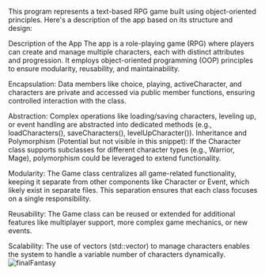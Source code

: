 This program represents a text-based RPG game built using object-oriented principles. Here's a description of the app based on its structure and design:

Description of the App
The app is a role-playing game (RPG) where players can create and manage multiple characters, each with distinct attributes and progression. It employs object-oriented programming (OOP) principles to ensure modularity, reusability, and maintainability.

Encapsulation:
Data members like choice, playing, activeCharacter, and characters are private and accessed via public member functions, ensuring controlled interaction with the class.

Abstraction:
Complex operations like loading/saving characters, leveling up, or event handling are abstracted into dedicated methods (e.g., loadCharacters(), saveCharacters(), levelUpCharacter()).
Inheritance and Polymorphism (Potential but not visible in this snippet):
If the Character class supports subclasses for different character types (e.g., Warrior, Mage), polymorphism could be leveraged to extend functionality.

Modularity:
The Game class centralizes all game-related functionality, keeping it separate from other components like Character or Event, which likely exist in separate files.
This separation ensures that each class focuses on a single responsibility.

Reusability:
The Game class can be reused or extended for additional features like multiplayer support, more complex game mechanics, or new events.

Scalability:
The use of vectors (std::vector) to manage characters enables the system to handle a variable number of characters dynamically.
![finalFantasy](https://github.com/user-attachments/assets/33f51f4c-65a2-4365-9303-730ad0a39ac5)

